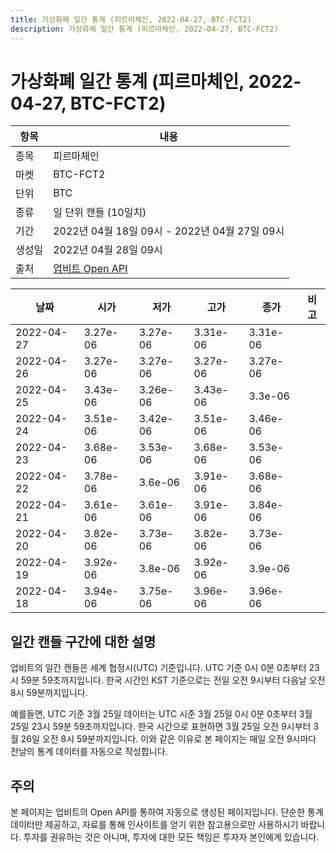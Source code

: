 ```yaml
---
title: 가상화폐 일간 통계 (피르마체인, 2022-04-27, BTC-FCT2)
description: 가상화폐 일간 통계 (피르마체인, 2022-04-27, BTC-FCT2)
---
```



가상화폐 일간 통계 (피르마체인, 2022-04-27, BTC-FCT2)
===

|항목|내용|
|--|--|
|종목|피르마체인|
|마켓|BTC-FCT2|
|단위|BTC|
|종류|일 단위 캔들 (10일치)|
|기간|2022년 04월 18일 09시 - 2022년 04월 27일 09시|
|생성일|2022년 04월 28일 09시|
|출처|[업비트 Open API](https://docs.upbit.com)|


|날짜|시가|저가|고가|종가|비고|
|--|--|--|--|--|--|
|2022-04-27|3.27e-06|3.27e-06|3.31e-06|3.31e-06|    |
|2022-04-26|3.27e-06|3.27e-06|3.27e-06|3.27e-06|    |
|2022-04-25|3.43e-06|3.26e-06|3.43e-06|3.3e-06|    |
|2022-04-24|3.51e-06|3.42e-06|3.51e-06|3.46e-06|    |
|2022-04-23|3.68e-06|3.53e-06|3.68e-06|3.53e-06|    |
|2022-04-22|3.78e-06|3.6e-06|3.91e-06|3.68e-06|    |
|2022-04-21|3.61e-06|3.61e-06|3.91e-06|3.84e-06|    |
|2022-04-20|3.82e-06|3.73e-06|3.82e-06|3.73e-06|    |
|2022-04-19|3.92e-06|3.8e-06|3.92e-06|3.9e-06|    |
|2022-04-18|3.94e-06|3.75e-06|3.96e-06|3.96e-06|    |


일간 캔들 구간에 대한 설명
---


업비트의 일간 캔들은 세계 협정시(UTC) 기준입니다. 
UTC 기준 0시 0분 0초부터 23시 59분 59초까지입니다. 
한국 시간인 KST 기준으로는 전일 오전 9시부터 다음날 오전 8시 59분까지입니다. 


예를들면, UTC 기준 3월 25일 데이터는 UTC 시준 3월 25일 0시 0분 0초부터 3월 25일 23시 59분 59초까지입니다. 
한국 시간으로 표현하면 3월 25일 오전 9시부터 3월 26일 오전 8시 59분까지입니다. 
이와 같은 이유로 본 페이지는 매일 오전 9시마다 전날의 통계 데이터를 자동으로 작성합니다. 


주의
---


본 페이지는 업비트의 Open API를 통하여 자동으로 생성된 페이지입니다. 
단순한 통계 데이터만 제공하고, 자료를 통해 인사이트를 얻기 위한 참고용으로만 사용하시기 바랍니다. 
투자를 권유하는 것은 아니며, 투자에 대한 모든 책임은 투자자 본인에게 있습니다. 
